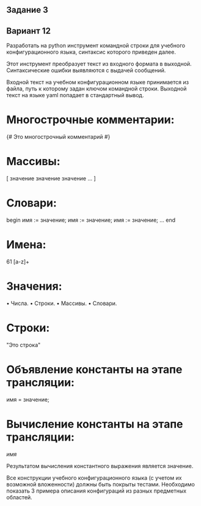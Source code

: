 ##  Задание 3
##  Вариант 12

Разработать на python инструмент командной строки для учебного конфигурационного
языка, синтаксис которого приведен далее. 

Этот инструмент преобразует текст из
входного формата в выходной. Синтаксические ошибки выявляются с выдачей
сообщений.

Входной текст на учебном конфигурационном языке принимается из
файла, путь к которому задан ключом командной строки. Выходной текст на
языке yaml попадает в стандартный вывод.

# Многострочные комментарии:

{#
Это многострочный
комментарий
#}


# Массивы:

[ значение значение значение ... ]

# Словари:

begin
 имя := значение;
 имя := значение;
 имя := значение;
 ...
end

# Имена:

61
[a-z]+

# Значения:

• Числа.
• Строки.
• Массивы.
• Словари.

# Строки:

"Это строка"

# Объявление константы на этапе трансляции:

имя = значение;

# Вычисление константы на этапе трансляции:

$имя$

Результатом вычисления константного выражения является значение.

Все конструкции учебного конфигурационного языка (с учетом их
возможной вложенности) должны быть покрыты тестами. Необходимо показать 3
примера описания конфигураций из разных предметных областей.

